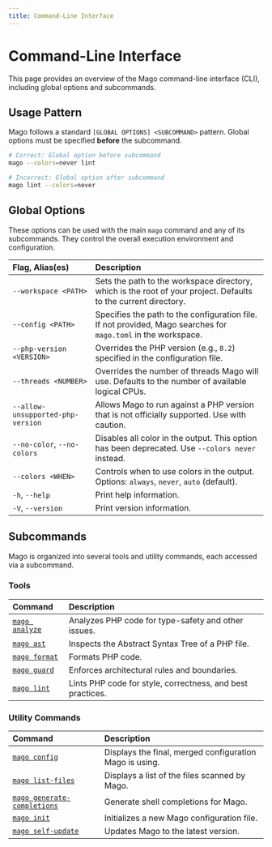 ```yaml
---
title: Command-Line Interface
---
```


# Command-Line Interface

This page provides an overview of the Mago command-line interface (CLI), including global options and subcommands.

## Usage Pattern

Mago follows a standard `[GLOBAL OPTIONS] <SUBCOMMAND>` pattern. Global options must be specified **before** the subcommand.

```sh
# Correct: Global option before subcommand
mago --colors=never lint

# Incorrect: Global option after subcommand
mago lint --colors=never
```

## Global Options

These options can be used with the main `mago` command and any of its subcommands. They control the overall execution environment and configuration.

| Flag, Alias(es)                   | Description                                                                                                     |
| :-------------------------------- | :-------------------------------------------------------------------------------------------------------------- |
| `--workspace <PATH>`              | Sets the path to the workspace directory, which is the root of your project. Defaults to the current directory. |
| `--config <PATH>`                 | Specifies the path to the configuration file. If not provided, Mago searches for `mago.toml` in the workspace.  |
| `--php-version <VERSION>`         | Overrides the PHP version (e.g., `8.2`) specified in the configuration file.                                    |
| `--threads <NUMBER>`              | Overrides the number of threads Mago will use. Defaults to the number of available logical CPUs.                |
| `--allow-unsupported-php-version` | Allows Mago to run against a PHP version that is not officially supported. Use with caution.                    |
| `--no-color`, `--no-colors`       | Disables all color in the output. This option has been deprecated. Use `--colors never` instead.                |
| `--colors <WHEN>`                 | Controls when to use colors in the output. Options: `always`, `never`, `auto` (default).                        |
| `-h`, `--help`                    | Print help information.                                                                                         |
| `-V`, `--version`                 | Print version information.                                                                                      |

## Subcommands

Mago is organized into several tools and utility commands, each accessed via a subcommand.

### Tools

| Command                                                | Description                                                |
| :----------------------------------------------------- | :--------------------------------------------------------- |
| [`mago analyze`](/tools/analyzer/command-reference.md) | Analyzes PHP code for type-safety and other issues.        |
| [`mago ast`](/tools/lexer-parser/command-reference.md) | Inspects the Abstract Syntax Tree of a PHP file.           |
| [`mago format`](/tools/formatter/command-reference.md) | Formats PHP code.                                          |
| [`mago guard`](/tools/guard/command-reference.md)      | Enforces architectural rules and boundaries.               |
| [`mago lint`](/tools/linter/command-reference.md)      | Lints PHP code for style, correctness, and best practices. |

### Utility Commands

| Command                                                    | Description                                             |
| :--------------------------------------------------------- | :------------------------------------------------------ |
| [`mago config`](/guide/configuration)                      | Displays the final, merged configuration Mago is using. |
| [`mago list-files`](/guide/list-files)                     | Displays a list of the files scanned by Mago.           |
| [`mago generate-completions`](/guide/generate-completions) | Generate shell completions for Mago.                    |
| [`mago init`](/guide/initialization)                       | Initializes a new Mago configuration file.              |
| [`mago self-update`](/guide/upgrading)                     | Updates Mago to the latest version.                     |
